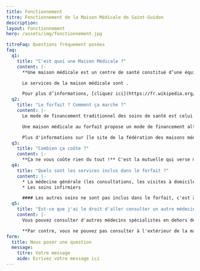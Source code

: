 ```yaml
---
title: Fonctionnement
titre: Fonctionnement de la Maison Médicale de Saint-Guidon
description:
layout: Fonctionnement
hero: /assets/img/fonctionnement.jpg

titreFaq: Questions fréquement posées
faq:
  q1:
    title: "C'est quoi une Maison Médicale ?"
    content: |-
      **Une maison médicale est un centre de santé constitué d’une équipe pluridisciplinaire** qui vise à apporter au patient un suivi complet à long terme. Ceci en mettant à sa disponibilité les différents services dont il a besoin habituellement en terme de soins de santé.

      Le services de la maison médicale sont .

      Pour plus d’informations, [cliquez ici](https://fr.wikipedia.org/wiki/Maison_médicale).
  q2:
    title: "Le forfait ? Comment ça marche ?"
    content: |-
      Le mode de financement traditionnel des soins de santé est celui nommé à l'acte. Ce système consiste à payer le prestataire de soins pour ensuite se faire rembourser une partie de ce montant par la mutuelle.

      Une maison médicale au forfait propose un mode de financement alternatif. **Les patients ne payent plus les soins couverts par le forfait**, c'est la mutuelle qui verse mensuellement une somme forfaitaire fixe à la maison médicale pour couvrir les soins de santé.

      Plus d'informations sur [le site de la fédération des maisons médicales](http://www.maisonmedicale.org/Les-maisons-medicales-au-forfait.html)
  q3:
    title: "Combien ça coûte ?"
    content: |-
      **Ça ne vous coûte rien du tout !** C'est la mutuelle qui verse mensuellement une somme forfaitaire fixe à la maison médicale pour vos soins.
  q4:
    title: "Quels sont les services inclus dans le forfait ?"
    content: |-
      * La médecine générale (les consultations, les visites à domicile, les actes sont payés par la mutuelle)
      * Les soins infirmiers

      #### Les autres soins ne sont pas inclus dans le forfait, c'est à dire les consultations des spécialistes
  q5:
    title: "Est-ce que j'ai le droit d'aller consulter un autre médecin ?"
    content: |-
      Vous pouvez consulter d'autres médecins spécialistes en dehors de la Maison Médicale et vous serez remboursés d'une manière normale.

      **Par contre, vous ne pouvez pas consulter à l'extérieur de la maison médicale pour ce qui est inclus dans le forfait.** C'est à dire: La médecine générale et les soins infirmiers.
form:
  title: Nous poser une question
  message:
    titre: Votre message
    aide: Écrivez votre message ici
---
```


